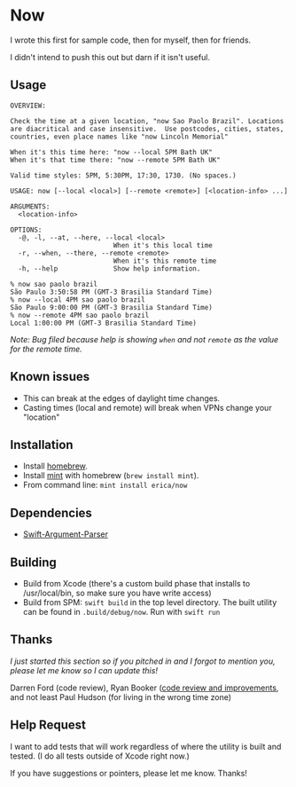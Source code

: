 # Now

I wrote this first for sample code, then for myself, then for friends.

I didn't intend to push this out but darn if it isn't useful.

## Usage

```
OVERVIEW: 

Check the time at a given location, "now Sao Paolo Brazil". Locations
are diacritical and case insensitive.  Use postcodes, cities, states,
countries, even place names like "now Lincoln Memorial"

When it's this time here: "now --local 5PM Bath UK"
When it's that time there: "now --remote 5PM Bath UK"

Valid time styles: 5PM, 5:30PM, 17:30, 1730. (No spaces.)

USAGE: now [--local <local>] [--remote <remote>] [<location-info> ...]

ARGUMENTS:
  <location-info>

OPTIONS:
  -@, -l, --at, --here, --local <local>
                          When it's this local time 
  -r, --when, --there, --remote <remote>
                          When it's this remote time 
  -h, --help              Show help information.

% now sao paolo brazil
São Paulo 3:50:58 PM (GMT-3 Brasilia Standard Time)
% now --local 4PM sao paolo brazil
São Paulo 9:00:00 PM (GMT-3 Brasilia Standard Time)
% now --remote 4PM sao paolo brazil
Local 1:00:00 PM (GMT-3 Brasilia Standard Time)
```

*Note: Bug filed because help is showing `when` and not `remote` as the value for the remote time.*

## Known issues

* This can break at the edges of daylight time changes.
* Casting times (local and remote) will break when VPNs change your "location"

## Installation

* Install [homebrew](https://brew.sh).
* Install [mint](https://github.com/yonaskolb/Mint) with homebrew (`brew install mint`).
* From command line: `mint install erica/now`

## Dependencies

* [Swift-Argument-Parser](https://github.com/apple/Swift-Argument-Parser)

## Building

* Build from Xcode (there's a custom build phase that installs to /usr/local/bin, so make sure you have write access)
* Build from SPM: `swift build` in the top level directory. The built utility can be found in `.build/debug/now`. Run with `swift run`

## Thanks

*I just started this section so if you pitched in and I forgot to mention you, please let me know so I can update this!*

Darren Ford (code review), Ryan Booker ([code review and improvements](https://github.com/ryanbooker/now/blob/master/Sources/now/main.swift), and not least Paul Hudson (for living in the wrong time zone)

## Help Request

I want to add tests that will work regardless of where the utility is built and tested. (I do all tests outside of Xcode right now.) 

If you have suggestions or pointers, please let me know. Thanks!
